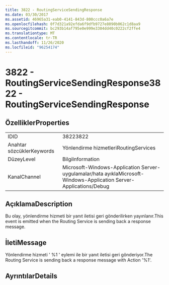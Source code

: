 ```yaml
---
title: 3822 - RoutingServiceSendingResponse
ms.date: 03/30/2017
ms.assetid: 46965a31-eab0-4141-843d-800ccc0a6a7e
ms.openlocfilehash: 0f7d321a92efda6f9dfb9727e8090b062c1d8aa9
ms.sourcegitcommit: bc293b14af795e0e999e3304dd40c0222cf2ffe4
ms.translationtype: MT
ms.contentlocale: tr-TR
ms.lasthandoff: 11/26/2020
ms.locfileid: "96254174"
---
```

# <a name="3822---routingservicesendingresponse"></a><span data-ttu-id="2c241-102">3822 - RoutingServiceSendingResponse</span><span class="sxs-lookup"><span data-stu-id="2c241-102">3822 - RoutingServiceSendingResponse</span></span>

## <a name="properties"></a><span data-ttu-id="2c241-103">Özellikler</span><span class="sxs-lookup"><span data-stu-id="2c241-103">Properties</span></span>  
  
|||  
|-|-|  
|<span data-ttu-id="2c241-104">ID</span><span class="sxs-lookup"><span data-stu-id="2c241-104">ID</span></span>|<span data-ttu-id="2c241-105">3822</span><span class="sxs-lookup"><span data-stu-id="2c241-105">3822</span></span>|  
|<span data-ttu-id="2c241-106">Anahtar sözcükler</span><span class="sxs-lookup"><span data-stu-id="2c241-106">Keywords</span></span>|<span data-ttu-id="2c241-107">Yönlendirme hizmetleri</span><span class="sxs-lookup"><span data-stu-id="2c241-107">RoutingServices</span></span>|  
|<span data-ttu-id="2c241-108">Düzey</span><span class="sxs-lookup"><span data-stu-id="2c241-108">Level</span></span>|<span data-ttu-id="2c241-109">Bilgi</span><span class="sxs-lookup"><span data-stu-id="2c241-109">Information</span></span>|  
|<span data-ttu-id="2c241-110">Kanal</span><span class="sxs-lookup"><span data-stu-id="2c241-110">Channel</span></span>|<span data-ttu-id="2c241-111">Microsoft-Windows-Application Server-uygulamalar/hata ayıkla</span><span class="sxs-lookup"><span data-stu-id="2c241-111">Microsoft-Windows-Application Server-Applications/Debug</span></span>|  
  
## <a name="description"></a><span data-ttu-id="2c241-112">Açıklama</span><span class="sxs-lookup"><span data-stu-id="2c241-112">Description</span></span>  

 <span data-ttu-id="2c241-113">Bu olay, yönlendirme hizmeti bir yanıt iletisi geri gönderilirken yayınlanır.</span><span class="sxs-lookup"><span data-stu-id="2c241-113">This event is emitted when the Routing Service is sending back a response message.</span></span>  
  
## <a name="message"></a><span data-ttu-id="2c241-114">İleti</span><span class="sxs-lookup"><span data-stu-id="2c241-114">Message</span></span>  

 <span data-ttu-id="2c241-115">Yönlendirme hizmeti ' %1 ' eylemi ile bir yanıt iletisi geri gönderiyor.</span><span class="sxs-lookup"><span data-stu-id="2c241-115">The Routing Service is sending back a response message with Action '%1'.</span></span>  
  
## <a name="details"></a><span data-ttu-id="2c241-116">Ayrıntılar</span><span class="sxs-lookup"><span data-stu-id="2c241-116">Details</span></span>
